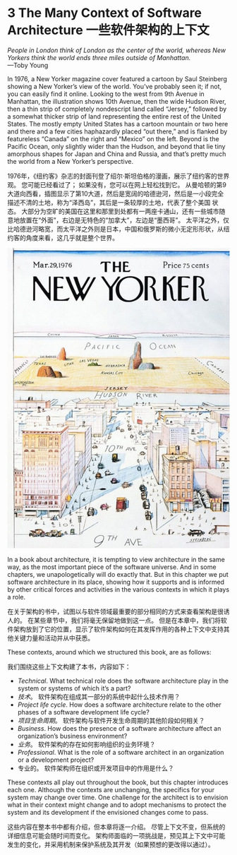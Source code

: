 3 The Many Context of Software Architecture 一些软件架构的上下文
===

_People in London think of London as the center of the world, whereas New Yorkers think the world ends three miles outside of Manhattan._  
—Toby Young

In 1976, a New Yorker magazine cover featured a cartoon by Saul Steinberg showing a New Yorker’s view of the world. You’ve probably seen it; if not, you can easily find it online. Looking to the west from 9th Avenue in Manhattan, the illustration shows 10th Avenue, then the wide Hudson River, then a thin strip of completely nondescript land called “Jersey,” followed by a somewhat thicker strip of land representing the entire rest of the United States. The mostly empty United States has a cartoon mountain or two here and there and a few cities haphazardly placed “out there,” and is flanked by featureless “Canada” on the right and “Mexico” on the left. Beyond is the Pacific Ocean, only slightly wider than the Hudson, and beyond that lie tiny amorphous shapes for Japan and China and Russia, and that’s pretty much the world from a New Yorker’s perspective.

1976年，《纽约客》杂志的封面刊登了绍尔·斯坦伯格的漫画，展示了纽约客的世界观。 您可能已经看过了； 如果没有，您可以在网上轻松找到它。 从曼哈顿的第9大道向西看，插图显示了第10大道，然后是宽阔的哈德逊河，然后是一小段完全描述不清的土地，称为“泽西岛”，其后是一条较厚的土地，代表了整个美国 状态。 大部分为空旷的美国在这里和那里到处都有一两座卡通山，还有一些城市随意地放置在“外面”，右边是无特色的“加拿大”，左边是“墨西哥”。 太平洋之外，仅比哈德逊河略宽，而太平洋之外则是日本，中国和俄罗斯的微小无定形形状，从纽约客的角度来看，这几乎就是整个世界。

![](New-Yorker-Cover-view-from-9th-Avenue.jpg)

In a book about architecture, it is tempting to view architecture in the same way, as the most important piece of the software universe. And in some chapters, we unapologetically will do exactly that. But in this chapter we put software architecture in its place, showing how it supports and is informed by other critical forces and activities in the various contexts in which it plays a role.

在关于架构的书中，试图以与软件领域最重要的部分相同的方式来查看架构是很诱人的。 在某些章节中，我们将毫无保留地做到这一点。 但是在本章中，我们将软件架构放到了它的位置，显示了软件架构如何在其发挥作用的各种上下文中支持其他关键力量和活动并从中获悉。

These contexts, around which we structured this book, are as follows:

我们围绕这些上下文构建了本书，内容如下：

* _Technical_. What technical role does the software architecture play in the system or systems of which it’s a part?
* _技术_。 软件架构在组成其一部分的系统中起什么技术作用？
* _Project life cycle_. How does a software architecture relate to the other phases of a software development life cycle?
* _项目生命周期_。 软件架构与软件开发生命周期的其他阶段如何相关？
* _Business_. How does the presence of a software architecture affect an organization’s business environment?
* _业务_。 软件架构的存在如何影响组织的业务环境？
* _Professional_. What is the role of a software architect in an organization or a development project?
* 专业的。 软件架构师在组织或开发项目中的作用是什么？

These contexts all play out throughout the book, but this chapter introduces each one. Although the contexts are unchanging, the specifics for your system may change over time. One challenge for the architect is to envision what in their context might change and to adopt mechanisms to protect the system and its development if the envisioned changes come to pass.

这些内容在整本书中都有介绍，但本章将逐一介绍。 尽管上下文不变，但系统的详细信息可能会随时间而变化。 架构师面临的一项挑战是，预见其上下文中可能发生的变化，并采用机制来保护系统及其开发（如果预想的更改得以通过）。
